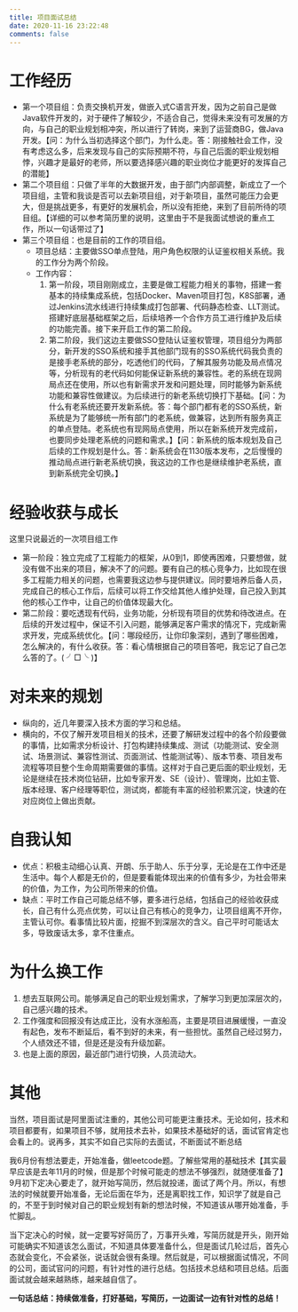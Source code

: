 ```yaml
---
title: 项目面试总结
date: 2020-11-16 23:22:48
comments: false
---
```


# 工作经历

* 第一个项目组：负责交换机开发，做嵌入式C语言开发，因为之前自己是做Java软件开发的，对于硬件了解较少，不适合自己，觉得未来没有可发展的方向，与自己的职业规划相冲突，所以进行了转岗，来到了运营商BG，做Java开发。【问：为什么当初选择这个部门，为什么走。答：刚接触社会工作，没有考虑这么多，后来发现与自己的实际预期不符，与自己后面的职业规划相悖，兴趣才是最好的老师，所以要选择感兴趣的职业岗位才能更好的发挥自己的潜能】
* 第二个项目组：只做了半年的大数据开发，由于部门内部调整，新成立了一个项目组，主管和我谈是否可以去新项目组，对于新项目，虽然可能压力会更大，但是挑战更多，有更好的发展机会，所以没有拒绝，来到了目前所待的项目组。【详细的可以参考简历里的说明，这里由于不是我面试想说的重点工作，所以一句话带过了】
* 第三个项目组：也是目前的工作的项目组。
  * 项目总结：主要做SSO单点登陆，用户角色权限的认证鉴权相关系统。我的工作分为两个阶段。
  * 工作内容：
    1) 第一阶段，项目刚刚成立，主要是做工程能力相关的事物，搭建一套基本的持续集成系统，包括Docker、Maven项目打包，K8S部署，通过Jenkins流水线进行持续集成打包部署、代码静态检查、LLT测试。搭建好底层基础框架之后，后续培养一个合作方员工进行维护及后续的功能完善。接下来开启工作的第二阶段。
    2) 第二阶段，我们这边主要做SSO登陆认证鉴权管理，项目组分为两部分，新开发的SSO系统和接手其他部门现有的SSO系统代码我负责的是接手老系统的部分，吃透他们的代码，了解其服务功能及局点情况等，分析现有的老代码如何能保证新系统的兼容性。老的系统在现网局点还在使用，所以也有新需求开发和问题处理，同时能够为新系统功能和兼容性做建议。为后续进行的新老系统切换打下基础。【问：为什么有老系统还要开发新系统。答：每个部门都有老的SSO系统，新系统是为了能够统一所有部门的老系统，做兼容，达到所有服务真正的单点登陆。老系统也有现网局点使用，所以在新系统开发完成前，也要同步处理老系统的问题和需求。】【问：新系统的版本规划及自己后续的工作规划是什么。答：新系统会在1130版本发布，之后慢慢的推动局点进行新老系统切换，我这边的工作也是继续维护老系统，直到新系统完全切换。】

# 经验收获与成长

这里只说最近的一次项目组工作
  
* 第一阶段：独立完成了工程能力的框架，从0到1，即使再困难，只要想做，就没有做不出来的项目，解决不了的问题。要有自己的核心竞争力，比如现在很多工程能力相关的问题，也需要我这边参与提供建议。同时要培养后备人员，完成自己的核心工作后，后续可以将工作交给其他人维护处理，自己投入到其他的核心工作中，让自己的价值体现最大化。
* 第二阶段：要吃透现有代码，业务功能，分析现有项目的优势和待改进点。在后续的开发过程中，保证不引入问题，能够满足客户需求的情况下，完成新需求开发，完成系统优化。【问：哪段经历，让你印象深刻，遇到了哪些困难，怎么解决的，有什么收获。答：看心情根据自己的项目答吧，我忘记了自己怎么答的了。( ╯□╰ )】

# 对未来的规划

* 纵向的，近几年要深入技术方面的学习和总结。
* 横向的，不仅了解开发项目相关的技术，还要了解研发过程中的各个阶段要做的事情，比如需求分析设计、打包构建持续集成、测试（功能测试、安全测试、场景测试、兼容性测试、页面测试、性能测试等）、版本节奏、项目发布流程等项目整个生命周期需要做的事情。这样对于自己更后面的职业规划，无论是继续在技术岗位钻研，比如专家开发、SE（设计）、管理岗，比如主管、版本经理、客户经理等职位，测试岗，都能有丰富的经验积累沉淀，快速的在对应岗位上做出贡献。

# 自我认知

* 优点：积极主动细心认真、开朗、乐于助人、乐于分享，无论是在工作中还是生活中。每个人都是无价的，但是要看能体现出来的价值有多少，为社会带来的价值，为工作，为公司所带来的价值。
* 缺点：平时工作自己可能总结不够，要多进行总结，包括自己的经验收获成长，自己有什么亮点优势，可以让自己有核心的竞争力，让项目组离不开你，主管认可你。看事情比较片面，挖掘不到深层次的含义。自己平时可能话太多，导致废话太多，拿不住重点。

# 为什么换工作

1. 想去互联网公司。能够满足自己的职业规划需求，了解学习到更加深层次的，自己感兴趣的技术。
2. 工作强度和回报没有达成正比，没有水涨船高，主要是项目进展缓慢，一直没有起色，发布不断延后，看不到好的未来，有一些担忧。虽然自己经过努力，个人绩效还不错，但是还是没有升级加薪。
3. 也是上面的原因，最近部门进行切换，人员流动大。

# 其他

当然，项目面试是阿里面试注重的，其他公司可能更注重技术。无论如何，技术和项目都要有，如果项目不够，就用技术去补，如果技术基础好的话，面试官肯定也会看上的。说再多，其实不如自己实际的去面试，不断面试不断总结

我6月份有想法要走，开始准备，做leetcode题。了解些常用的基础技术【其实最早应该是去年11月的时候，但是那个时候可能走的想法不够强烈，就随便准备了】9月初下定决心要走了，就开始写简历，然后就投递，面试了两个月。所以，有想法的时候就要开始准备，无论后面在华为，还是离职找工作，知识学了就是自己的，不至于到时候对自己的职业规划有新的想法时候，不知道该从哪开始准备，手忙脚乱。

当下定决心的时候，就一定要写好简历了，万事开头难，写简历就是开头，刚开始可能确实不知道该怎么面试，不知道具体要准备什么，但是面试几轮过后，首先心态就会变化，不会紧张，说话就会很有条理。然后就是，可以根据面试情况，不同的公司，面试官问的问题，有针对性的进行总结。包括技术总结和项目总结。后面面试就会越来越熟练，越来越自信了。

**一句话总结：持续做准备，打好基础，写简历，一边面试一边有针对性的总结！**